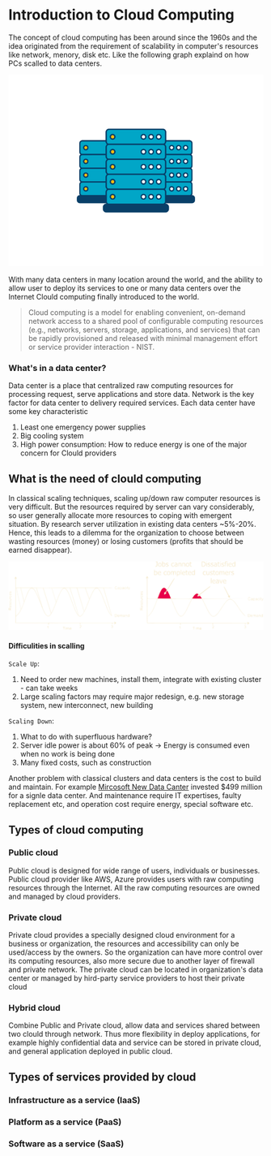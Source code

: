 # Introduction to Cloud Computing
The concept of cloud computing has been around since the 1960s and the idea originated from the requirement of scalability in computer's resources like network, menory, disk etc. Like the following graph explaind on how PCs scalled to data centers.

![PC to Data Center](img/data-center.svg "PC to Data Center")

With many data centers in many location around the world, and the ability to allow user to deploy its services to one or many data centers over the Internet Clould computing finally introduced to the world.

> Cloud computing is a model for enabling convenient, on-demand network access to a shared pool of configurable computing resources (e.g., networks, servers, storage, applications, and services) that can be rapidly provisioned and released with minimal management effort or service provider interaction - NIST.

### What's in a data center?

Data center is a place that centralized raw computing resources for processing request, serve applications and store data. Network is the key factor for data center to delivery required services. Each data center have some key characteristic

1. Least one emergency power supplies
2. Big cooling system
3. High power consumption: How to reduce energy is one of the major concern for Clould providers

## What is the need of clould computing

In classical scaling techniques, scaling up/down raw computer resources is very difficult. But the resources required by server can vary considerably, so user generally allocate more resources to coping with emergent situation. By research server utilization in existing data centers ~5%-20%. Hence, this leads to a dilemma for the organization to choose between wasting resources (money) or losing customers (profits that should be earned disappear).

![Dilemma](img/dimension.svg "Dilemma")
#### Difficulities in scalling
`Scale Up`:
1. Need to order new machines, install them, integrate with existing cluster - can take weeks
2. Large scaling factors may require major redesign, e.g. new storage system, new interconnect, new building

`Scaling Down`:
1. What to do with superfluous hardware?
2. Server idle power is about 60% of peak → Energy is consumed even when no work is being done
3. Many fixed costs, such as construction

Another problem with classical clusters and data centers is the cost to build and maintain. For example [Mircosoft New Data Canter](https://www.datacenterknowledge.com/archives/2010/08/27/microsoft-picks-virginia-for-major-data-center#:~:text=Microsoft%20data%20center.-,Microsoft%20has%20selected%20a%20site%20near%20Boydton%2C%20Virginia%20for%20a,hub%20for%20Microsoft's%20online%20services.) invested $499 million for a signle data center. And maintenance require IT expertises, faulty replacement etc, and operation cost require energy, special software etc.

## Types of cloud computing

### Public cloud

Public cloud is designed for wide range of users, individuals or businesses. Public cloud provider like AWS, Azure provides users with raw computing resources through the Internet. All the raw computing resources are owned and managed by cloud providers.

### Private cloud

Private cloud provides a specially designed cloud environment for a business or organization, the resources and accessibility can only be used/access by the owners. So the organization can have more control over its computing resources, also more secure due to another layer of firewall and private network. The private cloud can be located in organization's data center or managed by hird-party service providers to host their private cloud

### Hybrid cloud

Combine Public and Private cloud, allow data and services shared between two clould through network. Thus more flexibility in deploy applications, for example highly confidential data and service can be stored in private cloud, and general application deployed in public cloud.

## Types of services provided by cloud

### Infrastructure as a service (IaaS)

### Platform as a service (PaaS)

### Software as a service (SaaS)














